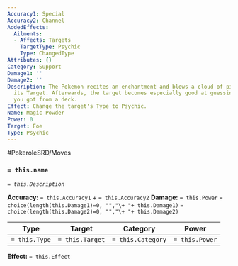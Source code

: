 ```yaml
---
Accuracy1: Special
Accuracy2: Channel
AddedEffects:
  Ailments:
  - Affects: Targets
    TargetType: Psychic
    Type: ChangedType
Attributes: {}
Category: Support
Damage1: ''
Damage2: ''
Description: The Pokemon recites an enchantment and blows a cloud of pink dust on
  its Target. Afterwards, the target becomes especially good at guessing which card
  you got from a deck.
Effect: Change the target's Type to Psychic.
Name: Magic Powder
Power: 0
Target: Foe
Type: Psychic
---
```


#PokeroleSRD/Moves

### `= this.name` 
*`= this.Description`*

**Accuracy:** `= this.Accuracy1` + `= this.Accuracy2`
**Damage:** `= this.Power` `= choice(length(this.Damage1)=0, "","\+ "+ this.Damage1)` `= choice(length(this.Damage2)=0, "","\+ "+ this.Damage2)`

| Type          | Target          | Category          | Power          |
| ------------- | --------------- | ----------------  | -------------- |
| `= this.Type` | `= this.Target` | `= this.Category` | `= this.Power` | 

**Effect:** `= this.Effect`